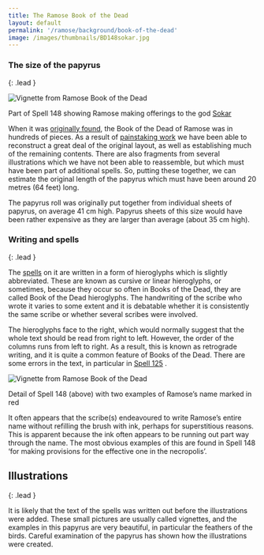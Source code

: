 ```yaml
---
title: The Ramose Book of the Dead
layout: default
permalink: '/ramose/background/book-of-the-dead'
image: /images/thumbnails/BD148sokar.jpg
---
```

### The size of the papyrus
{: .lead }

![Vignette from Ramose Book of the Dead]({{site.baseurl}}/images/papyrus/BD148sokar.jpg)

Part of Spell 148 showing Ramose  making offerings to the god [Sokar](https://en.wikipedia.org/wiki/Seker)

When it was [originally found]({{site.baseurl}}/ramose/background/discovery), the Book of the Dead of Ramose was in hundreds of pieces. As a result of [painstaking work]({{site.baseurl}}/conservation/) we have been able to reconstruct a great deal of the original layout, as well as establishing much of the remaining contents. There are also fragments from several illustrations which we have not been able to reassemble, but which must have been part of additional spells. So, putting these together, we can estimate the original length of the papyrus which must have been around 20 metres (64 feet) long.

The papyrus roll was originally put together from individual sheets of papyrus, on average 41 cm high. Papyrus sheets of this size would have been rather expensive as they are larger than average (about 35 cm high).

### Writing and spells
{: .lead }

The [spells]({{site.baseurl}}/explore/book-of-the-dead/spells) on it are written in a form of hieroglyphs which is slightly abbreviated. These are known as cursive or linear hieroglyphs, or sometimes, because they occur so often in Books of the Dead, they are called Book of the Dead hieroglyphs. The handwriting of the scribe who wrote it varies to some extent and it is debatable whether it is consistently the same scribe or whether several scribes were involved.

The hieroglyphs face to the right, which would normally suggest that the whole text should be read from right to left. However, the order of the columns runs from left to right. As a result, this is known as retrograde writing, and it is quite a common feature of Books of the Dead. There are some errors in the text, in particular in [Spell 125]({{site.baseurl}}/explore/the-book-of-the-dead/spell-125) .

![Vignette from Ramose Book of the Dead]({{site.baseurl}}/images/papyrus/ramoseink.jpg)

Detail of Spell 148 (above) with two examples of Ramose’s name marked in red

It often appears that the scribe(s) endeavoured to write Ramose’s entire name without refilling the brush with ink, perhaps for superstitious reasons. This is apparent because the ink often appears to be running out part way through the name. The most obvious examples of this are found in Spell 148 ‘for making provisions for the effective one in the necropolis’.

## Illustrations
{: .lead }

It is likely that the text of the spells was written out before the illustrations were added. These small pictures are usually called vignettes, and the examples in this papyrus are very beautiful, in particular the feathers of the birds. Careful examination of the papyrus has shown how the illustrations were created.
